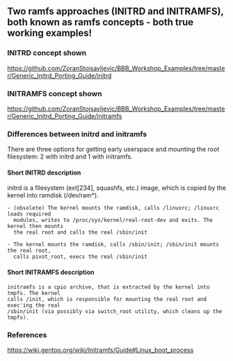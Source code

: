 ## Two ramfs approaches (INITRD and INITRAMFS), both known as ramfs concepts - both true working examples!

### INITRD concept shown
https://github.com/ZoranStojsavljevic/BBB_Workshop_Examples/tree/master/Generic_Initrd_Porting_Guide/initrd

### INITRAMFS concept shown
https://github.com/ZoranStojsavljevic/BBB_Workshop_Examples/tree/master/Generic_Initrd_Porting_Guide/initramfs

### Differences between initrd and initramfs

There are three options for getting early userspace and mounting the root filesystem:
2 with initrd and 1 with initramfs.

#### Short INITRD description

initrd is a filesystem (ext[234], squashfs, etc.) image, which is copied by the kernel
into ramdisk (/dev/ram*).

	- (obsolete) The kernel mounts the ramdisk, calls /linuxrc; /linuxrc loads required
	  modules, writes to /proc/sys/kernel/real-root-dev and exits. The kernel then mounts
	  the real root and calls the real /sbin/init

	- The kernel mounts the ramdisk, calls /sbin/init; /sbin/init mounts the real root,
	  calls pivot_root, execs the real /sbin/init

#### Short INITRAMFS description

	initramfs is a cpio archive, that is extracted by the kernel into tmpfs. The kernel
	calls /init, which is responsible for mounting the real root and exec'ing the real
	/sbin/init (via possibly via switch_root utility, which cleans up the tmpfs).

### References
https://wiki.gentoo.org/wiki/Initramfs/Guide#Linux_boot_process
